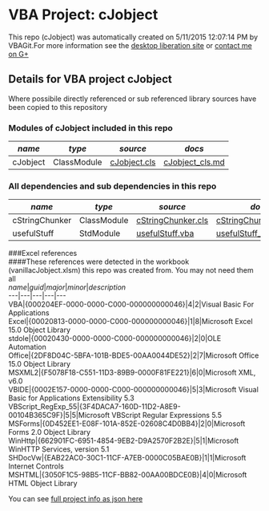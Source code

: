 # VBA Project: cJobject
This repo (cJobject) was automatically created on 5/11/2015 12:07:14 PM by VBAGit.For more information see the [desktop liberation site](http://ramblings.mcpher.com/Home/excelquirks/drivesdk/gettinggithubready "desktop liberation") or [contact me on G+](https://plus.google.com/+BruceMcpherson "Bruce McPherson - GDE")  
## Details for VBA project cJobject
Where possibile directly referenced or sub referenced library sources have been copied to this repository  
### Modules of cJobject included in this repo
*name*|*type*|*source*|*docs*  
---|---|---|---  
cJobject|ClassModule|[cJobject.cls](scripts/cJobject.cls "script source")|[cJobject_cls.md](scripts/cJobject_cls.md "script docs")  
  
### All dependencies and sub dependencies in this repo  
*name*|*type*|*source*|*docs*  
---|---|---|---  
cStringChunker|ClassModule|[cStringChunker.cls](libraries/cStringChunker.cls "library source")|[cStringChunker_cls.md](libraries/cStringChunker_cls.md "library docs")  
usefulStuff|StdModule|[usefulStuff.vba](libraries/usefulStuff.vba "library source")|[usefulStuff_vba.md](libraries/usefulStuff_vba.md "library docs")  
  
###Excel references  
####These references were detected in the workbook (vanillacJobject.xlsm) this repo was created from. You may not need them all  
*name*|*guid*|*major*|*minor*|*description*  
---|---|---|---|---  
VBA|{000204EF-0000-0000-C000-000000000046}|4|2|Visual Basic For Applications  
Excel|{00020813-0000-0000-C000-000000000046}|1|8|Microsoft Excel 15.0 Object Library  
stdole|{00020430-0000-0000-C000-000000000046}|2|0|OLE Automation  
Office|{2DF8D04C-5BFA-101B-BDE5-00AA0044DE52}|2|7|Microsoft Office 15.0 Object Library  
MSXML2|{F5078F18-C551-11D3-89B9-0000F81FE221}|6|0|Microsoft XML, v6.0  
VBIDE|{0002E157-0000-0000-C000-000000000046}|5|3|Microsoft Visual Basic for Applications Extensibility 5.3  
VBScript_RegExp_55|{3F4DACA7-160D-11D2-A8E9-00104B365C9F}|5|5|Microsoft VBScript Regular Expressions 5.5  
MSForms|{0D452EE1-E08F-101A-852E-02608C4D0BB4}|2|0|Microsoft Forms 2.0 Object Library  
WinHttp|{662901FC-6951-4854-9EB2-D9A2570F2B2E}|5|1|Microsoft WinHTTP Services, version 5.1  
SHDocVw|{EAB22AC0-30C1-11CF-A7EB-0000C05BAE0B}|1|1|Microsoft Internet Controls  
MSHTML|{3050F1C5-98B5-11CF-BB82-00AA00BDCE0B}|4|0|Microsoft HTML Object Library  
  
  
You can see [full project info as json here](info.json)